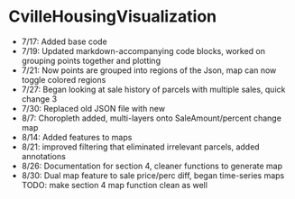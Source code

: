 # CvilleHousingVisualization
- 7/17: Added base code
- 7/19: Updated markdown-accompanying code blocks, worked on grouping points together and plotting 
- 7/21: Now points are grouped into regions of the Json, map can now toggle colored regions 
- 7/27: Began looking at sale history of parcels with multiple sales, quick change 3
- 7/30: Replaced old JSON file with new
- 8/7: Choropleth added, multi-layers onto SaleAmount/percent change map
- 8/14: Added features to maps
- 8/21: improved filtering that eliminated irrelevant parcels, added annotations
- 8/26: Documentation for section 4, cleaner functions to generate map
- 8/30: Dual map feature to sale price/perc diff, began time-series maps
TODO: make section 4 map function clean as well
